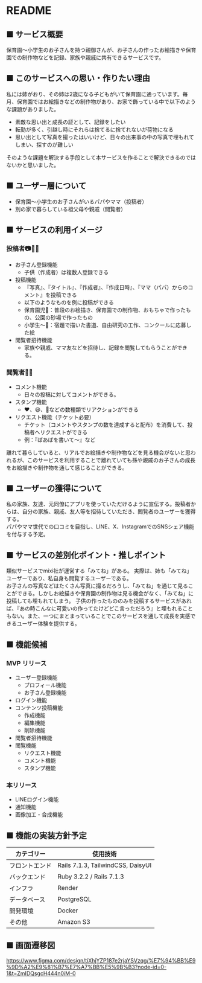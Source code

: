 # README
## ■ サービス概要
保育園〜小学生のお子さんを持つ親御さんが、お子さんの作ったお絵描きや保育園での制作物などを記録、家族や親戚に共有できるサービスです。
## ■ このサービスへの思い・作りたい理由
私には姉がおり、その姉は2歳になる子どもがいて保育園に通っています。毎月、保育園ではお絵描きなどの制作物があり、お家で飾っている中で以下のような課題がありました。
- 素敵な思い出と成長の証として、記録をしたい
- 転勤が多く、引越し時にそれらは捨てるに捨てれないが荷物になる
- 思い出として写真を撮ったはいいけど、日々の出来事の中の写真で埋もれてしまい、探すのが難しい

そのような課題を解決する手段として本サービスを作ることで解決できるのではないかと思いました。

## ■ ユーザー層について
- 保育園〜小学生のお子さんがいるパパやママ（投稿者）
- 別の家で暮らしている祖父母や親戚（閲覧者）
## ■ サービスの利用イメージ
### 投稿者📷👨👩
- お子さん登録機能
  - 子供（作成者）は複数人登録できる
- 投稿機能
  - 『写真』、『タイトル』、『作成者』、『作成日時』、『ママ（パパ）からのコメント』を投稿できる
  - 以下のようなものを例に投稿ができる
  - 保育園児👶：普段のお絵描き、保育園での制作物、おもちゃで作ったもの、公園の砂場で作ったもの
  - 小学生〜👦：宿題で描いた書道、自由研究の工作、コンクールに応募した絵
- 閲覧者招待機能
  - 家族や親戚、ママ友などを招待し、記録を閲覧してもらうことができる。
### 閲覧者👴👵
- コメント機能
  - 日々の投稿に対してコメントができる。
- スタンプ機能
  - ❤️、😆、👏などの数種類でリアクションができる
- リクエスト機能（チケット必要）
  - チケット（コメントやスタンプの数を達成すると配布）を消費して、投稿者へリクエストができる
  - 例：『ばあばを書いて〜』など

離れて暮らしていると、リアルでお絵描きや制作物などを見る機会がないと思われるが、このサービスを利用することで離れていても孫や親戚のお子さんの成長をお絵描きや制作物を通して感じることができる。
## ■ ユーザーの獲得について
私の家族、友達、元同僚にアプリを使っていただけるように宣伝する。投稿者からは、自分の家族、親戚、友人等を招待していただき、閲覧者のユーザーを獲得する。<br>
パパやママ世代での口コミを目指し、LINE、X、InstagramでのSNSシェア機能を付与する予定。
## ■ サービスの差別化ポイント・推しポイント
類似サービスでmixi社が運営する「みてね」がある。
実際は、姉も「みてね」ユーザーであり、私自身も閲覧するユーザーである。<br>
お子さんの写真などはたくさん写真に撮るだろうし、「みてね」を通じて見ることができる。しかしお絵描きや保育園の制作物は見る機会がなく、「みてね」に投稿しても埋もれてしまう。
子供の作ったもののみを投稿するサービスがあれば、『あの時こんなに可愛いの作ってたけどどこ言っただろう』と埋もれることもない。また、一つにまとまっていることでこのサービスを通して成長を実感できるユーザー体験を提供する。
## ■ 機能候補
### MVP リリース
- ユーザー登録機能
  - プロフィール機能
  - お子さん登録機能
- ログイン機能
- コンテンツ投稿機能
  - 作成機能
  - 編集機能
  - 削除機能
- 閲覧者招待機能
- 閲覧機能
  - リクエスト機能
  - コメント機能
  - スタンプ機能
### 本リリース
- LINEログイン機能
- 通知機能
- 画像加工・合成機能

## ■ 機能の実装方針予定

|カテゴリー|使用技術|
|----|----|
|フロントエンド|Rails 7.1.3, TailwindCSS, DaisyUI|
|バックエンド|Ruby 3.2.2 / Rails 7.1.3|
|インフラ|Render|
|データベース|PostgreSQL|
|開発環境|Docker|
|その他|Amazon S3|

## ■ 画面遷移図
https://www.figma.com/design/tiXhjYZP187e2rjaYSVzqg/%E7%94%BB%E9%9D%A2%E9%81%B7%E7%A7%BB%E5%9B%B3?node-id=0-1&t=ZmIDQsgcH444n0iM-0